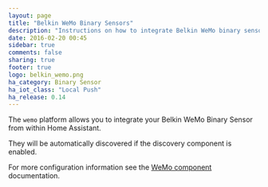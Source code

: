 ```yaml
---
layout: page
title: "Belkin WeMo Binary Sensors"
description: "Instructions on how to integrate Belkin WeMo binary sensors into Home Assistant."
date: 2016-02-20 00:45
sidebar: true
comments: false
sharing: true
footer: true
logo: belkin_wemo.png
ha_category: Binary Sensor
ha_iot_class: "Local Push"
ha_release: 0.14
---
```


The `wemo` platform allows you to integrate your Belkin WeMo Binary Sensor from within Home Assistant.

They will be automatically discovered if the discovery component is enabled.

For more configuration information see the [WeMo component](/components/wemo/) documentation.
